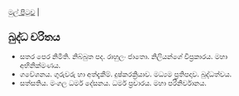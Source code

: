 [මුල් පිටුව](/index.md) |
## බුද්ධ චරිතය
- සතර පෙර නිමිති. නිබ්බුත පද. රාහුලං ජාතො. නිලියන්ගේ විප්‍රකාරය. මහා අභිනික්මණය.
- ගවේශනය. ගුරුවරු හා අත්දැකීම්. දුෂ්කරක්‍රියාව. මධ්‍යම ප්‍රතිපදාව. බුද්ධත්වය.
- සත්සතිය. මංගල ධර්ම දේසනය. ධර්ම ප්‍රචාරය. මහා පරිනිර්වානය.

